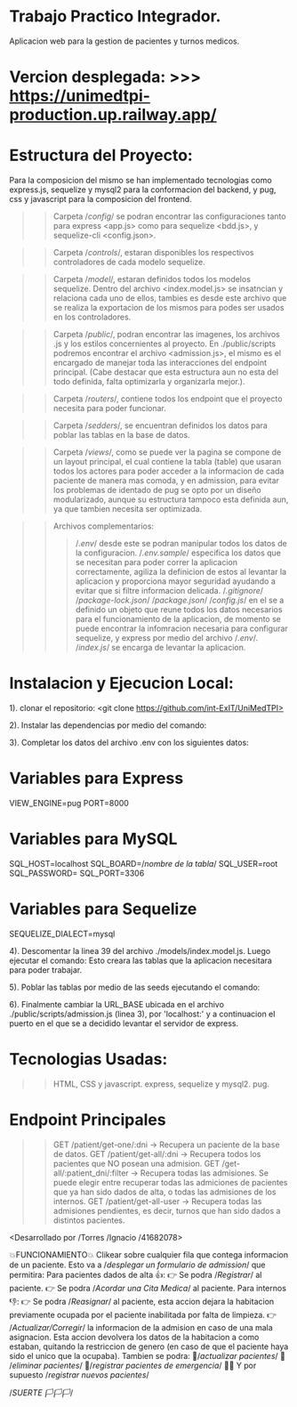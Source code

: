 # Trabajo Practico Integrador.

 Aplicacion web para la gestion de pacientes y turnos medicos.

# Vercion desplegada: >>> https://unimedtpi-production.up.railway.app/

# Estructura del Proyecto:
 Para la composicion del mismo se han implementado tecnologias como express.js, sequelize y mysql2 para la conformacion del 
backend, y pug, css y javascript para la composicion del frontend.

>> Carpeta /*config*/ se podran encontrar las configuraciones tanto para express <app.js> como para sequelize <bdd.js>, y sequelize-cli <config.json>.

>> Carpeta /*controls*/, estaran disponibles los respectivos controladores de cada modelo sequelize.

>> Carpeta /*model*/, estaran definidos todos los modelos sequelize. Dentro del archivo <index.model.js> se insatncian y relaciona cada uno de ellos, tambies es desde este archivo que se realiza la exportacion de los mismos para podes ser usados en los controladores.

>> Carpeta /*public*/, podran encontrar las imagenes, los archivos .js y los estilos concernientes al proyecto. En ./public/scripts podremos encontrar el archivo <admission.js>, el mismo es el encargado de manejar toda las interacciones del endpoint principal.  (Cabe destacar que esta estructura aun no esta del todo definida, falta optimizarla y organizarla mejor.).

>> Carpeta /*routers*/, contiene todos los endpoint que el proyecto necesita para poder funcionar.

>> Carpeta /*sedders*/, se encuentran definidos los datos para poblar las tablas en la base de datos.

>> Carpeta /*views*/, como se puede ver la pagina se compone de un layout principal, el cual contiene la tabla (table) que usaran todos los actores para poder acceder a la informacion de cada paciente de manera mas comoda, y en admission, para evitar los problemas de identado de pug se opto por un diseño modularizado, aunque su estructura tampoco esta definida aun, ya que tambien necesita ser optimizada.

>> Archivos complementarios:
  >>> /*.env*/ desde este se podran manipular todos los datos de la configuracion.
  >>> /*.env.sample*/ especifica los datos que se necesitan para poder correr la aplicacion correctamente, agiliza la definicion de estos al levantar la aplicacion y proporciona mayor seguridad ayudando a evitar que si filtre informacion delicada.
  >>> /*.gitignore*/
  >>> /*package-lock.json*/
  >>> /*package.json*/
  >>> /*config.js*/ en el se a definido un objeto que reune todos los datos necesarios para el funcionamiento de la aplicacion, de momento se puede encontrar la infomracion necesaria para configurar sequelize, y express por medio del archivo /*.env*/.
  >>> /*index.js*/ se encarga de levantar la aplicacion.

# Instalacion y Ejecucion Local:
1). clonar el repositorio:
  <git clone https://github.com/int-ExIT/UniMedTPI>

2). Instalar las dependencias por medio del comando:
  <npm install>

3). Completar los datos del archivo .env con los siguientes datos:
  # Variables para Express
  VIEW_ENGINE=pug
  PORT=8000

  # Variables para MySQL
  SQL_HOST=localhost
  SQL_BOARD=/*nombre de la tabla*/
  SQL_USER=root
  SQL_PASSWORD=
  SQL_PORT=3306

  # Variables para Sequelize
  SEQUELIZE_DIALECT=mysql

4). Descomentar la linea 39 del archivo ./models/index.model.js. Luego ejecutar el comando:
  <npm run start:db>
 Esto creara las tablas que la aplicacion necesitara para poder trabajar.

5). Poblar las tablas por medio de las seeds ejecutando el comando:
  <npm run seed>

6). Finalmente cambiar la URL_BASE ubicada en el archivo ./public/scripts/admission.js (linea 3), por 'localhost:' y a continuacion el puerto en el que se a decidido levantar el servidor de express.

# Tecnologias Usadas:
  >> HTML, CSS y javascript.
  >> express, sequelize y mysql2.
  >> pug.

# Endpoint Principales
  >> GET /patient/get-one/:dni -> Recupera un paciente de la base de datos.
  >> GET /patient/get-all/:dni -> Recupera todos los pacientes que NO posean una admision.
  >> GET /get-all/:patient_dni/:filter -> Recupera todas las admisiones. Se puede elegir entre recuperar todas las admiciones de pacientes que ya han sido dados de alta, o todas las admisiones de los internos.
  >> GET /patient/get-all-user -> Recupera todas las admisiones pendientes, es decir, turnos que han sido dados a distintos pacientes.


<Desarrollado por /Torres /Ignacio /41682078>

💥FUNCIONAMIENTO💥
 Clikear sobre cualquier fila que contega informacion de un paciente. Esto va a /*desplegar un formulario de admission*/ que 
permitira:
  Para pacientes dados de alta 👍​:
    👉​ Se podra /*Registrar*/ al paciente.
    👉​ Se podra /*Acordar una Cita Medica*/ al paciente.
  Para internos 👎​​:
    👉​ Se podra /*Reasignar*/ al paciente, esta accion dejara la habitacion previamente ocupada por el paciente inabilitada por falta de limpieza.
    👉​ /*Actualizar/Corregir*/ la informacion de la admision en caso de una mala asignacion. Esta accion devolvera los datos de la habitacion a como estaban, quitando la restriccion de genero (en caso de que el paciente haya sido el unico que la ocupaba).
 Tambien se podra: 
    🤜​ /*actualizar pacientes*/ 
    🤜​ /*eliminar pacientes*/
    🤜​ /*registrar pacientes de emergencia*/ 
    💁‍♀️​​ Y por supuesto /*registrar nuevos pacientes*/ 

/*SUERTE 🏳️​🏳️​🏳️​*/